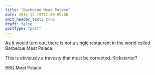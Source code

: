 ```yaml
---
title: "Barbecue Meat Palace"
date: 2014-12-19T11:50-05:00
omit_header_text: true
draft: false
postType: "post"
---
```

As it would turn out, there is not a single restaurant in the world called Barbecue Meat Palace. 
<!--more-->

This is obviously a travesty that must be corrected. Kickstarter?

BBQ Meat Palace.
